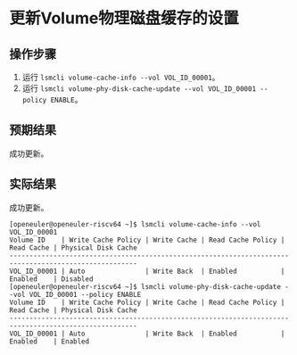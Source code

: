 # 更新Volume物理磁盘缓存的设置

## 操作步骤

1. 运行 `lsmcli volume-cache-info --vol VOL_ID_00001`。
2. 运行 `lsmcli volume-phy-disk-cache-update --vol VOL_ID_00001 --policy ENABLE`。

## 预期结果

成功更新。

## 实际结果

成功更新。

```log
[openeuler@openeuler-riscv64 ~]$ lsmcli volume-cache-info --vol VOL_ID_00001
Volume ID    | Write Cache Policy | Write Cache | Read Cache Policy | Read Cache | Physical Disk Cache
------------------------------------------------------------------------------------------------------
VOL_ID_00001 | Auto               | Write Back  | Enabled           | Enabled    | Disabled           
[openeuler@openeuler-riscv64 ~]$ lsmcli volume-phy-disk-cache-update --vol VOL_ID_00001 --policy ENABLE
Volume ID    | Write Cache Policy | Write Cache | Read Cache Policy | Read Cache | Physical Disk Cache
------------------------------------------------------------------------------------------------------
VOL_ID_00001 | Auto               | Write Back  | Enabled           | Enabled    | Enabled 
```